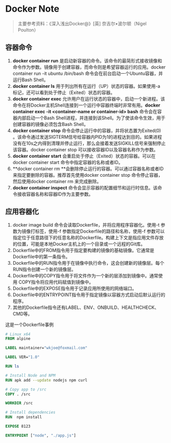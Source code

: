 # Docker Note

> 主要参考资料：《深入浅出Docker@》[英] 奈吉尔•波尔顿（Nigel Poulton）

## 容器命令
1. **docker container run** 是启动新容器的命令。该命令的最简形式接收镜像和命令作为参数。镜像用于创建容器，而命令则是希望容器运行的应用。docker container run -it ubuntu /bin/bash 命令会在前台启动一个Ubuntu容器，并运行Bash Shell。
2. **docker container ls** 用于列出所有在运行（UP）状态的容器。如果使用-a 标记，还可以看到处于停止（Exited）状态的容器。
3. **docker container exec** 允许用户在运行状态的容器中，启动一个新进程。该命令在将Docker主机Shell连接到一个运行中容器终端时非常有用。**docker container exec -it \<container-name or container-id\> bash** 命令会在容器内部启动一个Bash Shell进程，并连接到该Shell。为了使该命令生效，用于创建容器的镜像必须包含Bash Shell。
4. **docker container stop** 命令会停止运行中的容器，并将状态置为Exited(0) 。该命令通过发送SIGTERM信号给容器内PID为1的进程达到目的。如果进程没有在10s之内得到清理并停止运行，那么会接着发送SIGKILL信号来强制停止该容器。docker container stop 可以接收容器ID以及容器名称作为参数。
5. **docker container start** 会重启处于停止（Exited）状态的容器。可以在docker container start 命令中指定容器的名称或者ID。
6. **docker container rm **会删除停止运行的容器。可以通过容器名称或者ID来指定要删除的容器。推荐首先使用docker container stop 命令停止容器，然后使用docker container rm 来完成删除。
7. **docker container inspect** 命令会显示容器的配置细节和运行时信息。该命令接收容器名称和容器ID作为主要参数。

## 应用容器化
1. docker image build 命令会读取Dockerfile，并将应用程序容器化。使用-t 参数为镜像打标签，使用-f 参数指定Dockerfile的路径和名称，使用-f 参数可以指定位于任意路径下的任意名称的Dockerfile。构建上下文是指应用文件存放的位置，可能是本地Docker主机上的一个目录或一个远程的Git库。
2. Dockerfile中的FROM指令用于指定要构建的镜像的基础镜像。它通常是Dockerfile中的第一条指令。
3. Dockerfile中的RUN指令用于在镜像中执行命令，这会创建新的镜像层。每个 RUN指令创建一个新的镜像层。
4. Dockerfile中的COPY指令用于将文件作为一个新的层添加到镜像中。通常使用 COPY指令将应用代码赋值到镜像中。
5. Dockerfile中的EXPOSE指令用于记录应用所使用的网络端口。
6. Dockerfile中的ENTRYPOINT指令用于指定镜像以容器方式启动后默认运行的程序。
7. 其他的Dockerfile指令还有LABEL、ENV、ONBUILD、HEALTHCHECK、CMD等。

这是一个Dockerfile事例
```Dockerfile
# Linux x64
FROM alpine

LABEL maintainer="wkjoe@foxmail.com"

LABEL VER="1.0"

RUN ls

# Install Node and NPM
RUN apk add --update nodejs npm curl

# Copy app to /src
COPY . /src

WORKDIR /src

# Install dependencies
RUN  npm install

EXPOSE 8123

ENTRYPOINT ["node", "./app.js"]

```